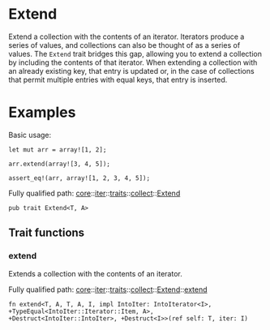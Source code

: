 # Extend

Extend a collection with the contents of an iterator.
Iterators produce a series of values, and collections can also be thought
of as a series of values. The `Extend` trait bridges this gap, allowing you
to extend a collection by including the contents of that iterator. When
extending a collection with an already existing key, that entry is updated
or, in the case of collections that permit multiple entries with equal
keys, that entry is inserted.
# Examples

Basic usage:
```cairo
let mut arr = array![1, 2];

arr.extend(array![3, 4, 5]);

assert_eq!(arr, array![1, 2, 3, 4, 5]);
```

Fully qualified path: [core](./core.md)::[iter](./core-iter.md)::[traits](./core-iter-traits.md)::[collect](./core-iter-traits-collect.md)::[Extend](./core-iter-traits-collect-Extend.md)

<pre><code class="language-cairo">pub trait Extend&lt;T, A&gt;</code></pre>

## Trait functions

### extend

Extends a collection with the contents of an iterator.

Fully qualified path: [core](./core.md)::[iter](./core-iter.md)::[traits](./core-iter-traits.md)::[collect](./core-iter-traits-collect.md)::[Extend](./core-iter-traits-collect-Extend.md)::[extend](./core-iter-traits-collect-Extend.md#extend-1)

<pre><code class="language-cairo">fn extend&lt;T, A, T, A, I, impl IntoIter: IntoIterator&lt;I&gt;, +TypeEqual&lt;IntoIter::Iterator::Item, A&gt;, +Destruct&lt;IntoIter::IntoIter&gt;, +Destruct&lt;I&gt;&gt;(ref self: T, iter: I)</code></pre>


